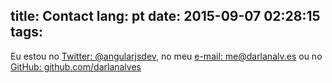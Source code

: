title: Contact
lang: pt
date: 2015-09-07 02:28:15
tags:
---

Eu estou no [Twitter: @angularjsdev](twitter.com/angularjsdev), no meu [e-mail: me@darlanalv.es](mailto:me@darlanalv.es) ou no [GitHub: github.com/darlanalves](github.com/darlanalves)